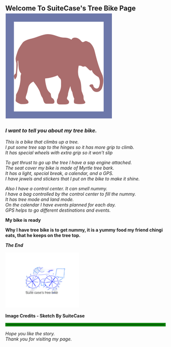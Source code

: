## Welcome To SuiteCase's Tree Bike Page ![](suite-case-pict.png)

### *I want to tell you about my tree bike.*

_This is a bike that climbs up a tree.    
I put some tree sap to the hinges so it has more grip to climb.  
It has special wheels with extra grip so it won't slip_


_To get thrust to go up the tree I have a sap engine attached.   
The seat cover my bike is made of Myrtle  tree bark.    
It has a light, special break, a calendar, and a GPS.    
I have jewels and stickers that I put on the bike to make it shine._


_Also I have a control center. It can smell nummy.    
I have a bag controlled by the control center to fill the nummy.    
It has tree mode and land mode.   
On the calendar I have events planned for each day.   
GPS helps to go different destinations and events._ 

**My bike is ready**

**Why I have tree bike is to get  nummy, it is a yummy food my friend chingi eats, that he keeps on the tree top.**   

***The End***
                                      
                                     
![Tree Bike Sketch](TreeBike0.png)

<b>Image Credits - Sketch By SuiteCase</b>
<hr style="border:5px solid green">  

*Hope you like the story.  
Thank you for visiting my page.*


